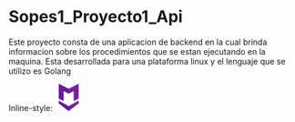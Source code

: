 # Sopes1_Proyecto1_Api
Este proyecto consta de una aplicacion de backend en la cual brinda informacion sobre los procedimientos que se estan ejecutando en la maquina. Esta desarrollada para una plataforma linux y el lenguaje que se utilizo es Golang

Inline-style: 
![alt text](https://github.com/adam-p/markdown-here/raw/master/src/common/images/icon48.png "Logo Title Text 1")
